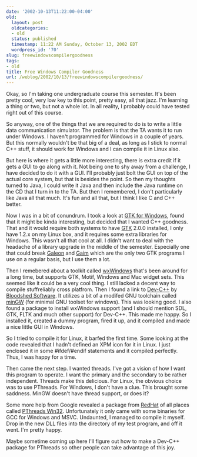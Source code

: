 ```yaml
---
date: '2002-10-13T11:22:00-04:00'
old:
  layout: post
  oldcategories:
  - old
  status: published
  timestamp: 11:22 AM Sunday, October 13, 2002 EDT
  wordpress_id: '70'
slug: freewindowscompilergoodness
tags:
- old
title: Free Windows Compiler Goodness
url: /weblog/2002/10/13/freewindowscompilergoodness/
---
```


Okay, so I'm taking one undergraduate course this semester.  It's been pretty
cool, very low key to this point,  pretty easy, all that  jazz.  I'm learning a
thing or two, but not a whole lot.  In all reality, I probably could have
tested right out of this course.

So anyway, one of the things that we are required to do is to write a little
data communication simulator.  The problem is that the TA wants it to run under
Windows.  I haven't programmed for Windows in a couple of years.  But this
normally wouldn't be that big of a deal, as long as I stick to normal C++
stuff, it should work for Windows and I can compile it in Linux also.

But here is where it gets a little more interesting, there is extra credit if
it gets a GUI to go along with it.  Not being one to shy away from a challenge,
I have decided to do it with a GUI.  I'll probably just bolt the GUI on top of
the actual core system, but that is besides the point.  So then my thoughts
turned to Java, I could write it Java and then include the Java runtime on the
CD that I turn in to the TA.  But then I remembered, I don't particularly like
Java all that much.  It's fun and all that, but I think I like C and C++
better.

Now I was in a bit of conundrum.  I took a look at [GTK for
Windows](http://wingtk.sourceforge.net/), found that it might be kinda
interesting, but decided that I wanted C++ goodness.  That and it would require
both systems to have [GTK](http://www.gtk.org/) 2.0.0 installed, I only have
1.2.x on my Linux box, and it requires some extra libraries for Windows.  This
wasn't all that cool at all.  I didn't want to deal with the headache of a
library upgrade in the middle of the semester. Especially one that could break
[Galeon](http://galeon.sourceforge.net/) and
[Gaim](http://gaim.sourceforge.net/) which are the only two GTK programs I use
on a regular basis, but I use them a lot.

Then I remebered about a toolkit called [wxWindows](http://www.wxwindows.org/)
that's been around for a long time, but supports GTK, Motif, Windows and Mac
widget sets.  This seemed like it could be a very cool thing.  I still lacked a
decent way to compile stuffreliably cross platfrom.  Then I found a link to
[Dev-C++](http://www.bloodshed.net/devcpp.html) by [Bloodshed
Software](http://www.bloodshed.net/).  It utilizes a bit of a modifed GNU
toolchain called [minGW](http://www.mingw.org/) (for minimal GNU toolset for
windows).  This was looking good.  I also found a package to install wxWindows
support (and I should mention SDL, GTK, FLTK and much other support) for
Dev-C++.  This made me happy.  So I installed it, created a dummy program,
fired it up, and it compiled and made a nice little GUI in Windows.

So I tried to compile it for Linux, it barfed the first time.  Some looking at
the code revealed that I hadn't defined an XPM icon for it in Linux.  I just
enclosed it in some #ifdef/#endif statements and it compiled perfectly.  Thus,
I was happy for a time.

Then came the next step.  I wanted threads.  I've got a vision of how I want
this program to operate.  I want the primary and the secondary to be rather
independent.  Threads make this delicious.  For Linux, the obvious choice was
to use PThreads.  For Windows, I don't have a clue.  This brought some
saddness.  MinGW doesn't have thread support, or does it?

Some more help from Google revealed a package from
[RedHat](http://www.readhat.com/) of all places called [PThreads
Win32](http://sources.redhat.com/pthreads-win32/). Unfortunately it only came
with some binaries for GCC for Windows and MSVC. Undaunted, I managed to
compile it myself.  Drop in the new DLL files into the directory of my test
program, and off it went.  I'm pretty happy.

Maybe sometime coming up here I'll figure out how to make a Dev-C++ package for
PThreads so other people can take advantage of this joy.

